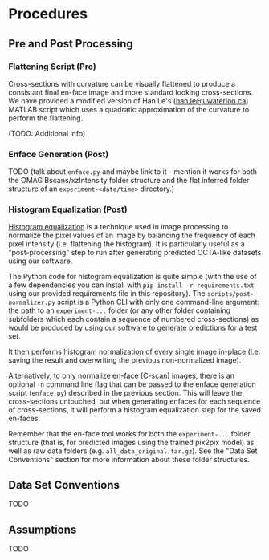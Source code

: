 # Procedures

## Pre and Post Processing

### Flattening Script (Pre)

Cross-sections with curvature can be visually flattened
to produce a consistant final en-face image
and more standard looking cross-sections. We
have provided a modified version of
Han Le's (han.le@uwaterloo.ca) MATLAB script
which uses a quadratic approximation of the curvature
to perform the flattening.

(TODO: Additional info)

### Enface Generation (Post)

TODO (talk about `enface.py` and maybe
link to it - mention it works for both
the OMAG Bscans/xzIntensity folder structure
and the flat inferred folder structure of
an `experiment-<date/time>` directory.)

### Histogram Equalization (Post)

[Histogram equalization](https://en.wikipedia.org/wiki/Histogram_equalization) is a technique
used in image processing to normalize the pixel values of an image
by balancing the frequency of each pixel intensity (i.e. flattening
the histogram). It is particularly useful as a "post-processing"
step to run after generating predicted OCTA-like datasets using
our software.

The Python code for histogram equalization
is quite simple (with the use of a few dependencies
you can install with `pip install -r requirements.txt` using our provided requirements file in this repository).
The `scripts/post-normalizer.py` script is
a Python CLI with only one command-line argument: the path to an `experiment-...`
folder (or any other folder containing
subfolders which each contain a sequence
of numbered cross-sections) as would be
produced by using our software to generate
predictions for a test set.

It then performs histogram normalization of
every single image in-place (i.e. saving
the result and overwriting the previous
non-normalized image).

Alternatively, to only normalize en-face
(C-scan) images, there is an optional
`-n` command line flag that can be passed
to the enface generation script (`enface.py`)
described in the previous section. This will
leave the cross-sections untouched, but when
generating enfaces for each sequence of
cross-sections, it will perform a histogram
equalization step for the saved en-faces.

Remember that the en-face tool works for
both the `experiment-...` folder structure
(that is, for predicted images using the
trained pix2pix model) as well as raw
data folders (e.g. `all_data_original.tar.gz`).
See the "Data Set Conventions" section for
more information about these folder structures.

## Data Set Conventions

TODO

## Assumptions

TODO

